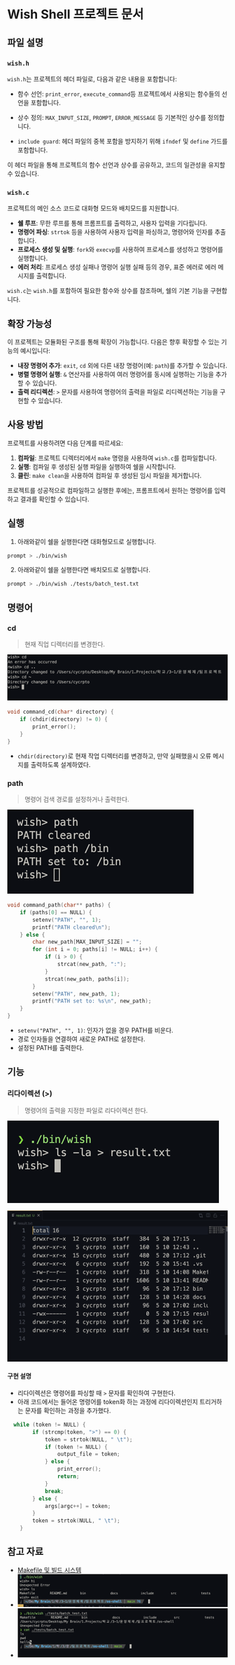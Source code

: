 # Wish Shell 프로젝트 문서

## 파일 설명
### `wish.h`
`wish.h`는 프로젝트의 헤더 파일로, 다음과 같은 내용을 포함합니다:
- 함수 선언: `print_error`, `execute_command`등 프로젝트에서 사용되는 함수들의 선언을 포함합니다.

- 상수 정의: `MAX_INPUT_SIZE`, `PROMPT`, `ERROR_MESSAGE` 등 기본적인 상수를 정의합니다.

- `include guard`: 헤더 파일의 중복 포함을 방지하기 위해 `ifndef` 및 `define` 가드를 포함합니다.

이 헤더 파일을 통해 프로젝트의 함수 선언과 상수를 공유하고, 코드의 일관성을 유지할 수 있습니다.

### `wish.c`
프로젝트의 메인 소스 코드로 대화형 모드와 배치모드를 지원합니다.
- **쉘 루프**: 무한 루프를 통해 프롬프트를 출력하고, 사용자 입력을 기다립니다.
- **명령어 파싱**: `strtok` 등을 사용하여 사용자 입력을 파싱하고, 명령어와 인자를 추출합니다.
- **프로세스 생성 및 실행**: `fork`와 `execvp`를 사용하여 프로세스를 생성하고 명령어를 실행합니다.
- **에러 처리**: 프로세스 생성 실패나 명령어 실행 실패 등의 경우, 표준 에러로 에러 메시지를 출력합니다.

`wish.c`는 `wish.h`를 포함하여 필요한 함수와 상수를 참조하며, 쉘의 기본 기능을 구현합니다.

## 확장 가능성
이 프로젝트는 모듈화된 구조를 통해 확장이 가능합니다. 다음은 향후 확장할 수 있는 기능의 예시입니다:
- **내장 명령어 추가**: `exit`, `cd` 외에 다른 내장 명령어(예: `path`)를 추가할 수 있습니다.
- **병렬 명령어 실행**: `&` 연산자를 사용하여 여러 명령어를 동시에 실행하는 기능을 추가할 수 있습니다.
- **출력 리디렉션**: `>` 문자를 사용하여 명령어의 출력을 파일로 리디렉션하는 기능을 구현할 수 있습니다.


## 사용 방법
프로젝트를 사용하려면 다음 단계를 따르세요:

1. **컴파일**: 프로젝트 디렉터리에서 `make` 명령을 사용하여 `wish.c`를 컴파일합니다.
2. **실행**: 컴파일 후 생성된 실행 파일을 실행하여 쉘을 시작합니다.
3. **클린**: `make clean`을 사용하여 컴파일 후 생성된 임시 파일을 제거합니다.

프로젝트를 성공적으로 컴파일하고 실행한 후에는, 프롬프트에서 원하는 명령어를 입력하고 결과를 확인할 수 있습니다.

## 실행
1. 아래와같이 쉘을 실행한다면 대화형모드로 실행합니다.
```bash
prompt > ./bin/wish
```

2. 아래와같이 쉘을 실행한다면 배치모드로 실행합니다.
```bash
prompt > ./bin/wish ./tests/batch_test.txt
```

## 명령어
### cd
> 현재 직업 디렉터리를 변경한다.

![](./resource/command_cd.png)
```c
void command_cd(char* directory) {
    if (chdir(directory) != 0) {
        print_error();
    }
}
```
- `chdir(directory)`로 현재 작업 디렉터리를 변경하고, 만약 실패했을시 오류 메시지를 출력하도록 설계하였다.

### path
> 명령어 검색 경로를 설정하거나 출력한다.

![](./resource/command_path.png)

```c
void command_path(char** paths) {
    if (paths[0] == NULL) {
        setenv("PATH", "", 1);
        printf("PATH cleared\n");
    } else {
        char new_path[MAX_INPUT_SIZE] = "";
        for (int i = 0; paths[i] != NULL; i++) {
            if (i > 0) {
                strcat(new_path, ":");
            }
            strcat(new_path, paths[i]);
        }
        setenv("PATH", new_path, 1);
        printf("PATH set to: %s\n", new_path);
    }
}
```
- `setenv("PATH", "", 1)`: 인자가 없을 경우 PATH를 비운다.
- 경로 인자들을 연결하여 새로운 PATH로 설정한다.
- 설정된 PATH를 출력한다.

## 기능
### 리다이렉션 (>)
> 명령어의 출력을 지정한 파일로 리다이렉션 한다.

![](./resource/func_redirect.png)

![](./resource/result.png)

#### 구현 설명
- 리다이렉션은 명령어를 파싱할 때 `>` 문자를 확인하여 구현한다. 
- 아래 코드에서는 들어온 명령어를 token화 하는 과정에 리다이렉션인지 트리거하는 문자를 확인하는 과정을 추가했다.

```c
  while (token != NULL) {
        if (strcmp(token, ">") == 0) {
            token = strtok(NULL, " \t");
            if (token != NULL) {
                output_file = token;
            } else {
                print_error();
                return;
            }
            break;
        } else {
            args[argc++] = token;
        }
        token = strtok(NULL, " \t");
    }
```

## 참고 자료
- [Makefile 및 빌드 시스템](https://en.wikipedia.org/wiki/Make_(software))
- ![](./resource/wish_run.png)
- ![](./resource/wish_batch_run.png)